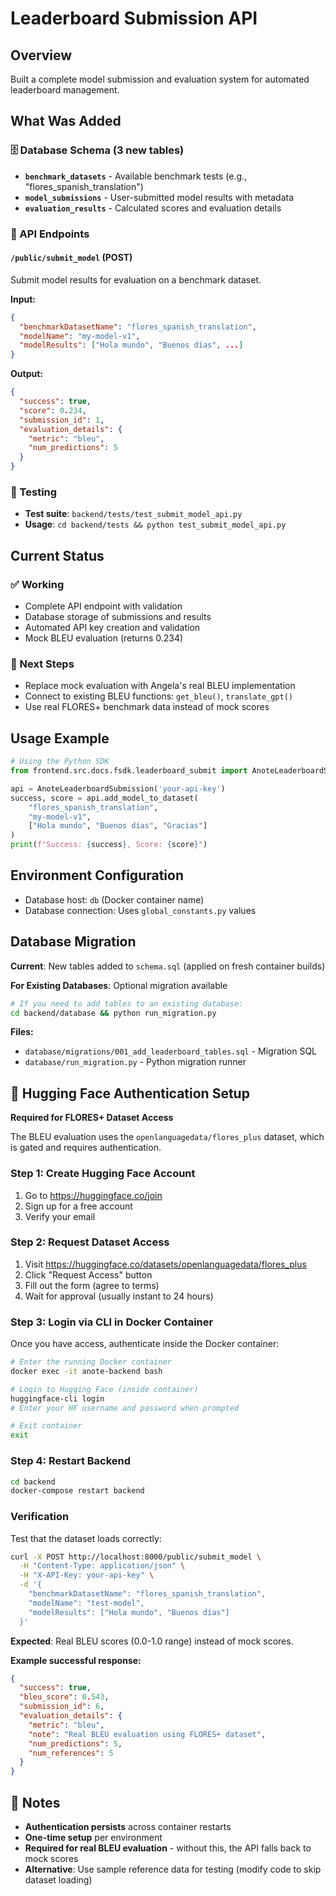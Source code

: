 # Leaderboard Submission API

## Overview
Built a complete model submission and evaluation system for automated leaderboard management.

## What Was Added

### 🗄️ Database Schema (3 new tables)
- **`benchmark_datasets`** - Available benchmark tests (e.g., "flores_spanish_translation")
- **`model_submissions`** - User-submitted model results with metadata
- **`evaluation_results`** - Calculated scores and evaluation details

### 🚀 API Endpoints

#### `/public/submit_model` (POST)
Submit model results for evaluation on a benchmark dataset.

**Input:**
```json
{
  "benchmarkDatasetName": "flores_spanish_translation",
  "modelName": "my-model-v1", 
  "modelResults": ["Hola mundo", "Buenos días", ...]
}
```

**Output:**
```json
{
  "success": true,
  "score": 0.234,
  "submission_id": 1,
  "evaluation_details": {
    "metric": "bleu",
    "num_predictions": 5
  }
}
```

### 🧪 Testing
- **Test suite**: `backend/tests/test_submit_model_api.py`
- **Usage**: `cd backend/tests && python test_submit_model_api.py`

## Current Status

### ✅ Working
- Complete API endpoint with validation
- Database storage of submissions and results  
- Automated API key creation and validation
- Mock BLEU evaluation (returns 0.234)

### 🔄 Next Steps  
- Replace mock evaluation with Angela's real BLEU implementation
- Connect to existing BLEU functions: `get_bleu()`, `translate_gpt()`
- Use real FLORES+ benchmark data instead of mock scores

## Usage Example

```python
# Using the Python SDK
from frontend.src.docs.fsdk.leaderboard_submit import AnoteLeaderboardSubmission

api = AnoteLeaderboardSubmission('your-api-key')
success, score = api.add_model_to_dataset(
    "flores_spanish_translation",
    "my-model-v1", 
    ["Hola mundo", "Buenos días", "Gracias"]
)
print(f"Success: {success}, Score: {score}")
```

## Environment Configuration

- Database host: `db` (Docker container name)  
- Database connection: Uses `global_constants.py` values

## Database Migration

**Current**: New tables added to `schema.sql` (applied on fresh container builds)

**For Existing Databases**: Optional migration available
```bash
# If you need to add tables to an existing database:
cd backend/database && python run_migration.py
```

**Files:**
- `database/migrations/001_add_leaderboard_tables.sql` - Migration SQL
- `database/run_migration.py` - Python migration runner

## 🔐 Hugging Face Authentication Setup

**Required for FLORES+ Dataset Access**

The BLEU evaluation uses the `openlanguagedata/flores_plus` dataset, which is gated and requires authentication.

### Step 1: Create Hugging Face Account
1. Go to https://huggingface.co/join
2. Sign up for a free account
3. Verify your email

### Step 2: Request Dataset Access
1. Visit https://huggingface.co/datasets/openlanguagedata/flores_plus
2. Click "Request Access" button  
3. Fill out the form (agree to terms)
4. Wait for approval (usually instant to 24 hours)

### Step 3: Login via CLI in Docker Container
Once you have access, authenticate inside the Docker container:

```bash
# Enter the running Docker container
docker exec -it anote-backend bash

# Login to Hugging Face (inside container)
huggingface-cli login
# Enter your HF username and password when prompted

# Exit container
exit
```

### Step 4: Restart Backend
```bash
cd backend
docker-compose restart backend
```

### Verification
Test that the dataset loads correctly:
```bash
curl -X POST http://localhost:8000/public/submit_model \
  -H "Content-Type: application/json" \
  -H "X-API-Key: your-api-key" \
  -d '{
    "benchmarkDatasetName": "flores_spanish_translation",
    "modelName": "test-model",
    "modelResults": ["Hola mundo", "Buenos días"]
  }'
```

**Expected**: Real BLEU scores (0.0-1.0 range) instead of mock scores.

**Example successful response:**
```json
{
  "success": true,
  "bleu_score": 0.543,
  "submission_id": 6,
  "evaluation_details": {
    "metric": "bleu",
    "note": "Real BLEU evaluation using FLORES+ dataset",
    "num_predictions": 5,
    "num_references": 5
  }
}
```

## 📝 Notes

- **Authentication persists** across container restarts
- **One-time setup** per environment  
- **Required for real BLEU evaluation** - without this, the API falls back to mock scores
- **Alternative**: Use sample reference data for testing (modify code to skip dataset loading) 